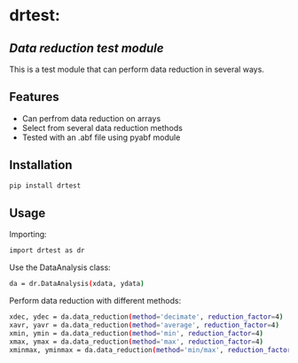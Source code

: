 # drtest:
## _Data reduction test module_

This is a test module that can perform data reduction in several ways.

## Features

- Can perfrom data reduction on arrays
- Select from several data reduction methods
- Tested with an .abf file using pyabf module


## Installation

```sh
pip install drtest
```

## Usage
Importing:
```sh
import drtest as dr
```
Use the DataAnalysis class:
```sh
da = dr.DataAnalysis(xdata, ydata)
```
Perform data reduction with different methods:
```sh
xdec, ydec = da.data_reduction(method='decimate', reduction_factor=4)
xavr, yavr = da.data_reduction(method='average', reduction_factor=4)
xmin, ymin = da.data_reduction(method='min', reduction_factor=4)
xmax, ymax = da.data_reduction(method='max', reduction_factor=4)
xminmax, yminmax = da.data_reduction(method='min/max', reduction_factor=4)
```


